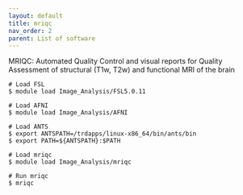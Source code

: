 ```yaml
---
layout: default
title: mriqc
nav_order: 2
parent: List of software
---
```

MRIQC: Automated Quality Control and visual reports for Quality
Assessment of structural (T1w, T2w) and functional MRI of the brain

```
# Load FSL
$ module load Image_Analysis/FSL5.0.11

# Load AFNI
$ module load Image_Analysis/AFNI

# Load ANTS
$ export ANTSPATH=/trdapps/linux-x86_64/bin/ants/bin
$ export PATH=${ANTSPATH}:$PATH

# Load mriqc
$ module load Image_Analysis/mriqc

# Run mriqc
$ mriqc
```
